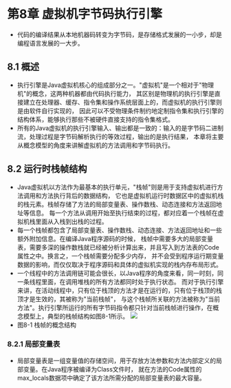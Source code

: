 # 第8章 虚拟机字节码执行引擎
- 代码的编译结果从本地机器码转变为字节码，是存储格式发展的一小步，却是编程语言发展的一大步。

## 8.1 概述
- 执行引擎是Java虚拟机核心的组成部分之一。"虚拟机"是一个相对于"物理机"的概念，这两种机器都由代码执行能力，
其区别是物理机的执行引擎是直接建立在处理器、缓存、指令集和操作系统层面上的，而虚拟机的执行引擎则是由软件自行实现的，
因此可以不受物理条件制约地定制指令集和执行引擎的结构体系，能够执行那些不被硬件直接支持的指令集格式。
- 所有的Java虚拟机的执行引擎输入、输出都是一致的：输入的是字节码二进制流，处理过程是字节码解析执行的等效过程，输出的是执行结果，
本章将主要从概念模型的角度来讲解虚拟机的方法调用和字节码执行。

## 8.2 运行时栈帧结构
- Java虚拟机以方法作为最基本的执行单元，"栈帧"则是用于支持虚拟机进行方法调用和方法执行背后的数据结构，
它也是虚拟机运行时数据区中的虚拟机栈的栈元素。栈帧存储了方法的局部变量表、操作数栈、动态连接和方法返回地址等信息。
每一个方法从调用开始至执行结束的过程，都对应着一个栈帧在虚拟机栈里面从入栈到出栈的过程。
- 每一个栈帧都包含了局部变量表、操作数栈、动态连接、方法返回地址和一些额外附加信息。在编译Java程序源码的时候，
栈帧中需要多大的局部变量表，需要多深的操作数栈就已经被分析计算出来，并且写入到方法表的Code属性之中。换言之，一个栈帧需要分配多少内存，
并不会受到程序运行期变量数据的影响，而仅仅取决于程序源码和具体的虚拟机实现的栈内存布局形式。
- 一个线程中的方法调用链可能会很长，以Java程序的角度来看，同一时刻，同一条线程里面，在调用堆栈的所有方法都同时处于执行状态。
而对于执行引擎来讲，在活动线程中，只有位于栈顶的方法才是在运行的，只有位于栈顶的栈顶才是生效的，其被称为"当前栈帧"，
与这个栈帧所关联的方法被称为"当前方法"。执行引擎所运行的所有字节码指令都只针对当前栈帧进行操作，在概念模型上，典型的栈帧结构如图8-1所示。
![](./pictures/图8-1%20栈帧的概念结构.png)
- 图8-1 栈帧的概念结构


### 8.2.1 局部变量表
- 局部变量表是一组变量值的存储空间，用于存放方法参数和方法内部定义的局部变量。在Java程序被编译为Class文件时，
就在方法的Code属性的max_locals数据项中确定了该方法所需分配的局部变量表的最大容量。
